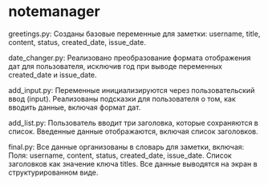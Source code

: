 # notemanager

greetings.py: 
Созданы базовые переменные для заметки: username, title, content, status, created_date, issue_date.

date_changer.py:
Реализовано преобразование формата отображения дат для пользователя, исключив год при выводе переменных created_date и issue_date.

add_input.py:
Переменные инициализируются через пользовательский ввод (input).
Реализованы подсказки для пользователя о том, как вводить данные, включая формат дат.

add_list.py:
Пользователь вводит три заголовка, которые сохраняются в список.
Введенные данные отображаются, включая список заголовков.

final.py:
Все данные организованы в словарь для заметки, включая:
Поля: username, content, status, created_date, issue_date.
Список заголовков как значение ключа titles.
Все данные выводятся на экран в структурированном виде.
